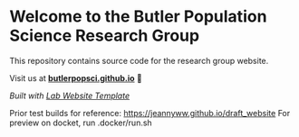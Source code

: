 
# Welcome to the Butler Population Science Research Group
This repository contains source code for the research group website.

Visit us at  **[butlerpopsci.github.io](butlerpopsci.github.io)** 🚀

_Built with [Lab Website Template](https://greene-lab.gitbook.io/lab-website-template-docs)_

Prior test builds for reference: https://jeannyww.github.io/draft_website
For preview on docket, run .docker/run.sh